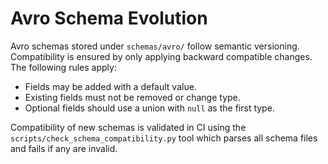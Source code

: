 # Avro Schema Evolution

Avro schemas stored under `schemas/avro/` follow semantic
versioning. Compatibility is ensured by only applying
backward compatible changes. The following rules apply:

- Fields may be added with a default value.
- Existing fields must not be removed or change type.
- Optional fields should use a union with `null` as the first type.

Compatibility of new schemas is validated in CI using the
`scripts/check_schema_compatibility.py` tool which parses
all schema files and fails if any are invalid.
